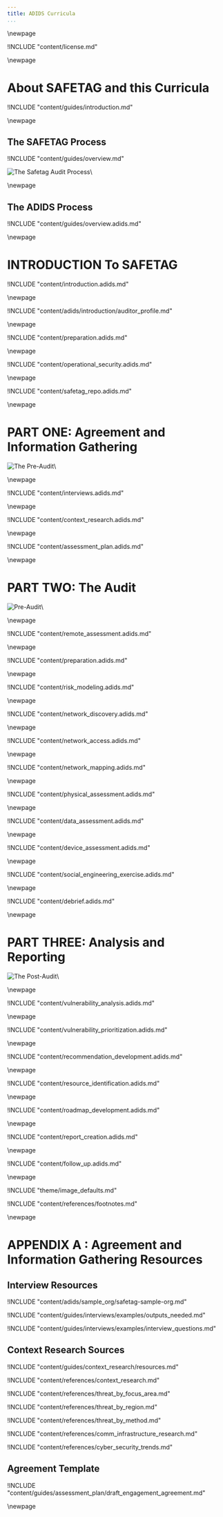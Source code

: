 ```yaml
---
title: ADIDS Curricula
...
```



\newpage

<!-- License -->

!INCLUDE "content/license.md"

\newpage

<!-- Introduction -->

# About SAFETAG and this Curricula

!INCLUDE "content/guides/introduction.md"

\newpage

<!-- Overview -->

## The SAFETAG Process

!INCLUDE "content/guides/overview.md"

![The Safetag Audit Process](../../content/images/expertiese_vertical.svg)\

\newpage

## The ADIDS Process
!INCLUDE "content/guides/overview.adids.md"

\newpage

# INTRODUCTION To SAFETAG

<!-- Overview -->

!INCLUDE "content/introduction.adids.md"

\newpage

<!-- SAFETAG Auditor Profile -->

!INCLUDE "content/adids/introduction/auditor_profile.md"

\newpage

<!-- Preparation and Responsibility -->

!INCLUDE "content/preparation.adids.md"

\newpage

<!-- Operational Security -->

!INCLUDE "content/operational_security.adids.md"

\newpage

<!-- The SAFETAG Repository -->

!INCLUDE "content/safetag_repo.adids.md"

\newpage


# PART ONE: Agreement and Information Gathering

![The Pre-Audit](../../content/images/pre_audit_expertiese.svg)\


\newpage
<!-- Interviews -->
<!-- Capacity Assessment -->

!INCLUDE "content/interviews.adids.md"

\newpage
<!-- Contextual Research -->

!INCLUDE "content/context_research.adids.md"

\newpage
<!-- Assessment Plan Development -->

!INCLUDE "content/assessment_plan.adids.md"

\newpage

# PART TWO: The Audit

![Pre-Audit](../../content/images/audit_expertiese.svg)\

\newpage
<!-- Remote Assessment -->

!INCLUDE "content/remote_assessment.adids.md"

\newpage
<!-- Audit Preparation -->

!INCLUDE "content/preparation.adids.md"

\newpage
<!-- Risk Modeling -->

!INCLUDE "content/risk_modeling.adids.md"

\newpage
<!-- Network Discovery -->

!INCLUDE "content/network_discovery.adids.md"

\newpage
<!-- Network Access -->

!INCLUDE "content/network_access.adids.md"

\newpage
<!-- Network Mapping -->

!INCLUDE "content/network_mapping.adids.md"

\newpage
<!-- Physical Assessment -->

!INCLUDE "content/physical_assessment.adids.md"

\newpage
<!-- Data Assessment -->

!INCLUDE "content/data_assessment.adids.md"

\newpage
<!-- Device Assessment -->

!INCLUDE "content/device_assessment.adids.md"

\newpage
<!-- Social Engineering Exercise -->

!INCLUDE "content/social_engineering_exercise.adids.md"

\newpage
<!-- Debrief -->

!INCLUDE "content/debrief.adids.md"

\newpage

# PART THREE: Analysis and Reporting

![The Post-Audit](../../content/images/post_audit_expertiese.svg)\

\newpage
<!-- Vulnerability Analysis -->

!INCLUDE "content/vulnerability_analysis.adids.md"

\newpage
<!-- Vulnerability Prioritization -->

!INCLUDE "content/vulnerability_prioritization.adids.md"

\newpage
<!-- Recommendation Development -->

!INCLUDE "content/recommendation_development.adids.md"

\newpage
<!-- Resource Identification -->

!INCLUDE "content/resource_identification.adids.md"

\newpage
<!-- Roadmap Development -->

!INCLUDE "content/roadmap_development.adids.md"

\newpage
<!-- Report Creation -->

!INCLUDE "content/report_creation.adids.md"

\newpage
<!-- Follow Up -->

!INCLUDE "content/follow_up.adids.md"

\newpage

<!-- Load Default Images -->
!INCLUDE "theme/image_defaults.md"

<!-- Load Footnotes -->
!INCLUDE "content/references/footnotes.md"

\newpage
<!-- APPENDIX A - Sample Org-->

# APPENDIX A : Agreement and Information Gathering Resources

## Interview Resources

!INCLUDE "content/adids/sample_org/safetag-sample-org.md"

!INCLUDE "content/guides/interviews/examples/outputs_needed.md"

!INCLUDE "content/guides/interviews/examples/interview_questions.md"

## Context Research Sources

!INCLUDE "content/guides/context_research/resources.md"

!INCLUDE "content/references/context_research.md"

!INCLUDE "content/references/threat_by_focus_area.md"

!INCLUDE "content/references/threat_by_region.md"

!INCLUDE "content/references/threat_by_method.md"

!INCLUDE "content/references/comm_infrastructure_research.md"

!INCLUDE "content/references/cyber_security_trends.md"


## Agreement Template

!INCLUDE "content/guides/assessment_plan/draft_engagement_agreement.md"

\newpage
